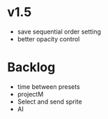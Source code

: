 # v1.5

- save sequential order setting
- better opacity control

# Backlog

- time between presets
- projectM
- Select and send sprite
- AI
